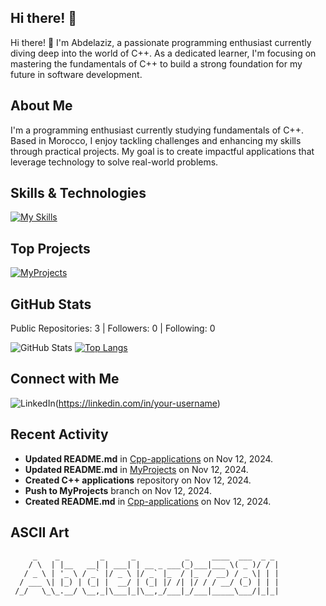 ## Hi there! 👋

Hi there! 👋 I'm Abdelaziz, a passionate programming enthusiast currently diving deep into the world of C++. As a dedicated learner, I'm focusing on mastering the fundamentals of C++ to build a strong foundation for my future in software development.

## About Me

I'm a programming enthusiast currently studying fundamentals of C++. Based in Morocco, I enjoy tackling challenges and enhancing my skills through practical projects. My goal is to create impactful applications that leverage technology to solve real-world problems.

## Skills & Technologies

[![My Skills](https://skillicons.dev/icons?i=cpp,c,git,github,linux&perline=8)](https://skillicons.dev)

## Top Projects

[![MyProjects](https://github-readme-stats.vercel.app/api/pin/?username=Abdelaziz2811&repo=MyProjects&theme=dark)](https://github.com/Abdelaziz2811/MyProjects)

## GitHub Stats
Public Repositories: 3 | Followers: 0 | Following: 0 

![GitHub Stats](https://github-readme-stats.vercel.app/api?username=Abdelaziz2811&show_icons=true&theme=radical)
[![Top Langs](https://github-readme-stats.vercel.app/api/top-langs/?username=Abdelaziz2811&layout=compact&theme=dark)](https://github.com/anuraghazra/github-readme-stats)

## Connect with Me
![LinkedIn](https://img.shields.io/badge/LinkedIn-0077B5?style=for-the-badge&logo=linkedin&logoColor=white)(https://linkedin.com/in/your-username)

## Recent Activity

- **Updated README.md** in [Cpp-applications](https://github.com/Abdelaziz2811/Cpp-applications) on Nov 12, 2024.
- **Updated README.md** in [MyProjects](https://github.com/Abdelaziz2811/MyProjects) on Nov 12, 2024.
- **Created C++ applications** repository on Nov 12, 2024.
- **Push to MyProjects** branch on Nov 12, 2024.
- **Created README.md** in [Cpp-applications](https://github.com/Abdelaziz2811/Cpp-applications) on Nov 12, 2024.

## ASCII Art

```
     _    _         _      _           _     ____  ___  _ _ 
    / \  | |__   __| | ___| | __ _ ___(_)___|___ \( _ )/ / |
   / _ \ | '_ \ / _` |/ _ \ |/ _` |_  / |_  / __) / _ \| | |
  / ___ \| |_) | (_| |  __/ | (_| |/ /| |/ / / __/ (_) | | |
 /_/   \_\_.__/ \__,_|\___|_|\__,_/___|_/___|_____\___/|_|_|
                                                            
```

